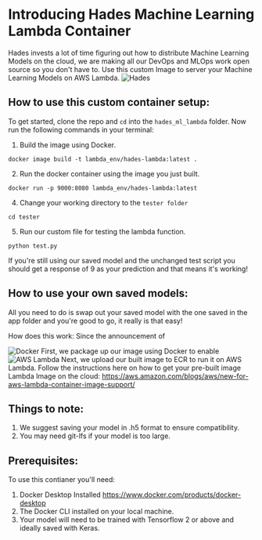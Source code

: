 # Introducing Hades Machine Learning Lambda Container
Hades invests a lot of time figuring out how to distribute Machine Learning Models on the cloud, we are making all our DevOps and MLOps work open source so you don't have to. Use this custom Image to server your Machine Learning Models on AWS Lambda.
![Hades](https://github.com/the-muses-ltd/Hades-Machine-Learning-Lambda-Function-Container/blob/main/Readme%20Assets/jelly.gif?raw=true)


## How to use this custom container setup:
To get started, clone the repo and `cd` into the `hades_ml_lambda` folder. Now run the following commands in your terminal:
1. Build the image using Docker.
```
docker image build -t lambda_env/hades-lambda:latest .
``` 
2. Run the docker container using the image you just built.
```
docker run -p 9000:8080 lambda_env/hades-lambda:latest
```
4. Change your working directory to the `tester folder`

```
cd tester
```
5. Run our custom file for testing the lambda function.
```
python test.py
```
If you're still using our saved model and the unchanged test script you should get a response of 9 as your prediction and that means it's working!


## How to use your own saved models:
All you need to do is swap out your saved model with the one saved in the app folder and you're good to go, it really is that easy! 

How does this work:
Since the announcement of 

![Docker](https://github.com/the-muses-ltd/Hades-Machine-Learning-Lambda-Function-Container/blob/main/Readme%20Assets/6846390_preview.png?raw=true)
First, we package up our image using Docker to enable
![AWS Lambda](https://github.com/the-muses-ltd/Hades-Machine-Learning-Lambda-Function-Container/blob/main/Readme%20Assets/1_GwOUMMMXKde8kr1i2kDByw.png?raw=true)
Next, we upload our built image to ECR to run it on AWS Lambda. Follow the instructions here on how to get your pre-built image Lambda Image on the cloud:
https://aws.amazon.com/blogs/aws/new-for-aws-lambda-container-image-support/

## Things to note:
1. We suggest saving your model in .h5 format to ensure compatibility.
2. You may need git-lfs if your model is too large.

## Prerequisites:
To use this contianer you'll need:
1. Docker Desktop Installed https://www.docker.com/products/docker-desktop
2. The Docker CLI installed on your local machine.
3. Your model will need to be trained with Tensorflow 2 or above and ideally saved with Keras.
